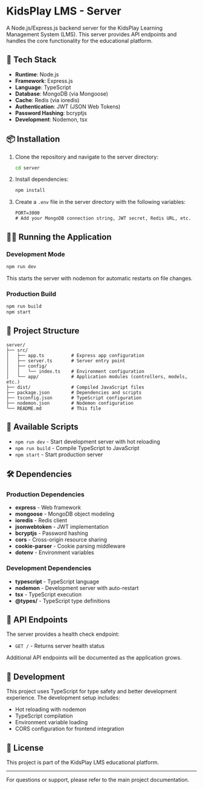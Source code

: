 # KidsPlay LMS - Server

A Node.js/Express.js backend server for the KidsPlay Learning Management System (LMS). This server provides API endpoints and handles the core functionality for the educational platform.

## 🚀 Tech Stack

- **Runtime**: Node.js
- **Framework**: Express.js
- **Language**: TypeScript
- **Database**: MongoDB (via Mongoose)
- **Cache**: Redis (via ioredis)
- **Authentication**: JWT (JSON Web Tokens)
- **Password Hashing**: bcryptjs
- **Development**: Nodemon, tsx

## 📦 Installation

1. Clone the repository and navigate to the server directory:

   ```bash
   cd server
   ```

2. Install dependencies:

   ```bash
   npm install
   ```

3. Create a `.env` file in the server directory with the following variables:
   ```env
   PORT=3000
   # Add your MongoDB connection string, JWT secret, Redis URL, etc.
   ```

## 🏃‍♂️ Running the Application

### Development Mode

```bash
npm run dev
```

This starts the server with nodemon for automatic restarts on file changes.

### Production Build

```bash
npm run build
npm start
```

## 📁 Project Structure

```
server/
├── src/
│   ├── app.ts          # Express app configuration
│   ├── server.ts       # Server entry point
│   ├── config/
│   │   └── index.ts    # Environment configuration
│   └── app/            # Application modules (controllers, models, etc.)
├── dist/               # Compiled JavaScript files
├── package.json        # Dependencies and scripts
├── tsconfig.json       # TypeScript configuration
├── nodemon.json        # Nodemon configuration
└── README.md           # This file
```

## 🔧 Available Scripts

- `npm run dev` - Start development server with hot reloading
- `npm run build` - Compile TypeScript to JavaScript
- `npm start` - Start production server

## 🛠️ Dependencies

### Production Dependencies

- **express** - Web framework
- **mongoose** - MongoDB object modeling
- **ioredis** - Redis client
- **jsonwebtoken** - JWT implementation
- **bcryptjs** - Password hashing
- **cors** - Cross-origin resource sharing
- **cookie-parser** - Cookie parsing middleware
- **dotenv** - Environment variables

### Development Dependencies

- **typescript** - TypeScript language
- **nodemon** - Development server with auto-restart
- **tsx** - TypeScript execution
- **@types/** - TypeScript type definitions

## 🔗 API Endpoints

The server provides a health check endpoint:

- `GET /` - Returns server health status

Additional API endpoints will be documented as the application grows.

## 🌱 Development

This project uses TypeScript for type safety and better development experience. The development setup includes:

- Hot reloading with nodemon
- TypeScript compilation
- Environment variable loading
- CORS configuration for frontend integration

## 📄 License

This project is part of the KidsPlay LMS educational platform.

---

For questions or support, please refer to the main project documentation.
